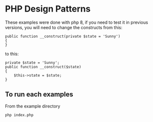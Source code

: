 # PHP Design Patterns

These examples were done with php 8, if you need to test it in previous versions, you will need to change the constructs from this:

```
public function __construct(private $state = 'Sunny')
{        
}
```

to this:
```
private $state = 'Sunny';
public function __construct($state)
{
    $this->state = $state;
}
```

## To run each examples

From the example directory

```bash
php index.php
```
